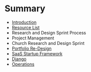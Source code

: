 # Summary

* [Introduction](README.md)
* [Resource List](resource_list.md)
* Research and Design Sprint Process
* Project Management
* Church Research and Design Sprint
* [Portfolio Re-Design](portfolio_re-design.md)
* [SaaS Startup Framework](saas_startup_framework.md)
* [Django](django.md)
* [Operations](operations.md)

